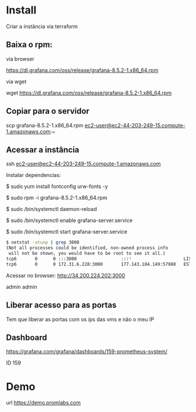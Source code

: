 # Install

Criar a instância via terraform

## Baixa o rpm:

via browser

https://dl.grafana.com/oss/release/grafana-8.5.2-1.x86_64.rpm

via wget

wget https://dl.grafana.com/oss/release/grafana-8.5.2-1.x86_64.rpm

## Copiar para o servidor

scp grafana-8.5.2-1.x86_64.rpm ec2-user@ec2-44-203-249-15.compute-1.amazonaws.com:~

## Acessar a instância

ssh ec2-user@ec2-44-203-249-15.compute-1.amazonaws.com


Instalar dependencias:

$ sudo yum install fontconfig urw-fonts -y

$ sudo rpm -i grafana-8.5.2-1.x86_64.rpm

$ sudo /bin/systemctl daemon-reload

$ sudo /bin/systemctl enable grafana-server.service

$ sudo /bin/systemctl start grafana-server.service

```bash
$ netstat -atunp | grep 3000
(Not all processes could be identified, non-owned process info
 will not be shown, you would have to be root to see it all.)
tcp6       0      0 :::3000                 :::*                    LISTEN      -                   
tcp6       0      0 172.31.6.228:3000       177.143.184.149:57988   ESTABLISHED -
```

Acessar no browser: http://34.200.224.202:3000

admin
admin

## Liberar acesso para as portas

Tem que liberar as portas com os ips das vms e não o meu IP

## Dashboard

https://grafana.com/grafana/dashboards/159-prometheus-system/

ID 159

# Demo

url https://demo.promlabs.com